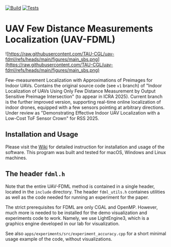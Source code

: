 [![Build](https://github.com/TAU-CGL/se3-localization/actions/workflows/build.yml/badge.svg)](https://github.com/TAU-CGL/se3-localization/actions/workflows/build.yml)
[![Tests](https://github.com/TAU-CGL/se3-localization/actions/workflows/tests.yml/badge.svg)](https://github.com/TAU-CGL/se3-localization/actions/workflows/tests.yml)

# UAV Few Distance Measurements Localization (UAV-FDML)

![https://raw.githubusercontent.com/TAU-CGL/uav-fdml/refs/heads/main/figures/main_sbs.png](https://raw.githubusercontent.com/TAU-CGL/uav-fdml/refs/heads/main/figures/main_sbs.png)

Few-measurement Localization with Approximations of Preimages for Indoor UAVs. Contains the original source code (see `v1` branch) of "Indoor Localization of UAVs Using Only Few Distance Measurement by Output Sensitive Preimage Intersection" (to appear in ICRA 2025).
Current branch is the further improved version, supporting real-time online localization of indoor drones, equipped with a few sensors pointing at arbitrary directions. Under review as "Demonstrating Effective Indoor UAV Localization with a Low-Cost ToF Sensor Crown" for RSS 2025.

## Installation and Usage

Please visit the [Wiki](https://github.com/TAU-CGL/uav-fdml/wiki) for detailed instruction for installation and usage of the software. This program was built and tested for macOS, Windows and Linux machines.

## The header `fdml.h`

Note that the entire UAV-FDML method is contained in a single header, located in the `include` directory.
The header `fdml_utils.h` containes utilities as well as the code needed for running an experiment for the paper.

The strict prerequisites for FDML are only CGAL and OpenMP. However, much more is needed to be installed for the demo visualization and experiments code to work. 
Namely, we use LightEngine3, which is a graphics engine developed in our lab for visualization.

See also `apps/experiments/src/experiment_accuracy.cpp` for a short minimal usage example of the code, without visualizations.

